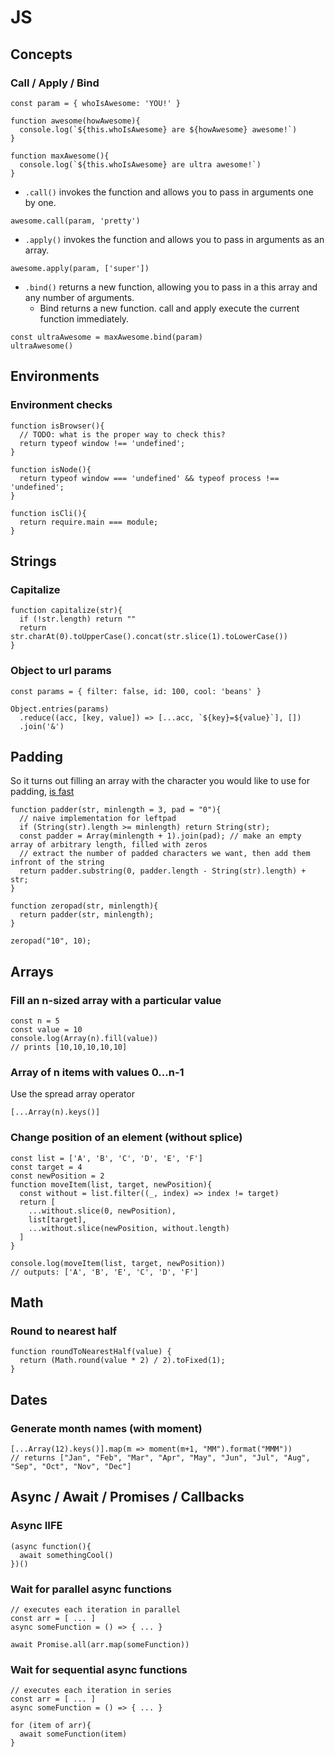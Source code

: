 # JS
## Concepts
### Call / Apply / Bind
```
const param = { whoIsAwesome: 'YOU!' }

function awesome(howAwesome){
  console.log(`${this.whoIsAwesome} are ${howAwesome} awesome!`)
}

function maxAwesome(){
  console.log(`${this.whoIsAwesome} are ultra awesome!`)  
}
```
* `.call()` invokes the function and allows you to pass in arguments one by one.
```
awesome.call(param, 'pretty')
```
* `.apply()` invokes the function and allows you to pass in arguments as an array.
```
awesome.apply(param, ['super'])
```
* `.bind()` returns a new function, allowing you to pass in a this array and any number of arguments.
  - Bind returns a new function. call and apply execute the current function immediately.
```
const ultraAwesome = maxAwesome.bind(param)
ultraAwesome()
```

## Environments
### Environment checks
```
function isBrowser(){
  // TODO: what is the proper way to check this?
  return typeof window !== 'undefined';
}

function isNode(){
  return typeof window === 'undefined' && typeof process !== 'undefined';
}

function isCli(){
  return require.main === module;
}
```

## Strings
### Capitalize

```
function capitalize(str){
  if (!str.length) return ""
  return str.charAt(0).toUpperCase().concat(str.slice(1).toLowerCase())
}
```

### Object to url params
```
const params = { filter: false, id: 100, cool: 'beans' }

Object.entries(params)
  .reduce((acc, [key, value]) => [...acc, `${key}=${value}`], [])
  .join('&')
```

## Padding

So it turns out filling an array with the character you would like to use for padding, [is fast](https://jsperf.com/string-padding-performance)
```
function padder(str, minlength = 3, pad = "0"){
  // naive implementation for leftpad
  if (String(str).length >= minlength) return String(str);
  const padder = Array(minlength + 1).join(pad); // make an empty array of arbitrary length, filled with zeros
  // extract the number of padded characters we want, then add them infront of the string
  return padder.substring(0, padder.length - String(str).length) + str;
}

function zeropad(str, minlength){
  return padder(str, minlength);
}

zeropad("10", 10);
```

## Arrays
### Fill an n-sized array with a particular value
```
const n = 5
const value = 10
console.log(Array(n).fill(value))
// prints [10,10,10,10,10]
```

### Array of n items with values 0...n-1
Use the spread array operator
```
[...Array(n).keys()]
```

### Change position of an element (without splice)
```
const list = ['A', 'B', 'C', 'D', 'E', 'F']
const target = 4
const newPosition = 2
function moveItem(list, target, newPosition){
  const without = list.filter((_, index) => index != target)
  return [
    ...without.slice(0, newPosition),
    list[target],  
    ...without.slice(newPosition, without.length)
  ]
}

console.log(moveItem(list, target, newPosition))
// outputs: ['A', 'B', 'E', 'C', 'D', 'F'] 
```

## Math
### Round to nearest half
```
function roundToNearestHalf(value) {
  return (Math.round(value * 2) / 2).toFixed(1);
}
```

## Dates
### Generate month names (with moment)
```
[...Array(12).keys()].map(m => moment(m+1, "MM").format("MMM"))
// returns ["Jan", "Feb", "Mar", "Apr", "May", "Jun", "Jul", "Aug", "Sep", "Oct", "Nov", "Dec"]
```

## Async / Await / Promises / Callbacks
### Async IIFE
```
(async function(){
  await somethingCool()
})()
```
### Wait for parallel async functions
```
// executes each iteration in parallel
const arr = [ ... ]
async someFunction = () => { ... }

await Promise.all(arr.map(someFunction))
```

### Wait for sequential async functions
```
// executes each iteration in series
const arr = [ ... ]
async someFunction = () => { ... }

for (item of arr){
  await someFunction(item)
}
```

